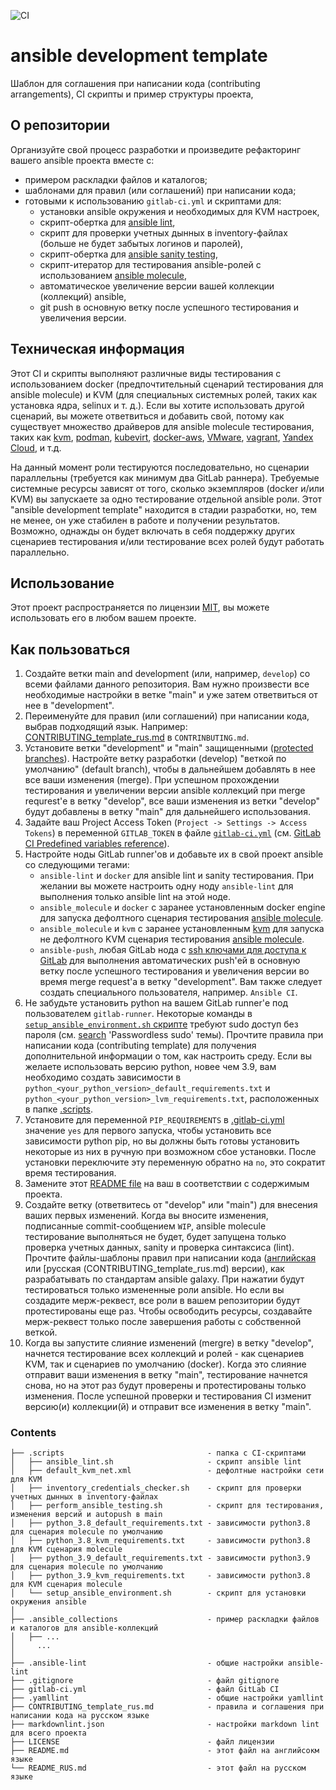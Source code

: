 ![CI](https://github.com/alexanderbazhenoff/ansible-development-template/actions/workflows/lint.yml/badge.svg?branch=main?event=push)

# ansible development template

Шаблон для соглашения при написании кода (contributing arrangements), CI скрипты и пример структуры проекта, 

## О репозитории

Организуйте свой процесс разработки и произведите рефакторинг вашего ansible проекта вместе с:

- примером раскладки файлов и каталогов;
- шаблонами для правил (или соглашений) при написании кода;
- готовыми к использованию `gitlab-ci.yml` и скриптами для:
  - установки ansible окружения и необходимых для KVM настроек,
  - скрипт-обертка для [ansible lint](https://ansible-lint.readthedocs.io/),
  - скрипт для проверки учетных дынных в inventory-файлах (больше не будет забытых логинов и паролей),
  - скрипт-обертка для [ansible sanity testing](https://docs.ansible.com/ansible/latest/dev_guide/testing_sanity.html),
  - скрипт-итератор для тестирования ansible-ролей c использованием 
    [ansible molecule](https://molecule.readthedocs.io/en/latest/),
  - автоматическое увеличение версии вашей коллекции (коллекций) ansible,
  - git push в основную ветку после успешного тестирования и увеличения версии.

## Техническая информация

Этот CI и скрипты выполняют различные виды тестирования с использованием docker (предпочтительный сценарий тестирования
для ansible molecule) и KVM (для специальных системных ролей, таких как установка ядра, selinux и т. д.). Если вы хотите
использовать другой сценарий, вы можете ответвиться и добавить свой, потому как существует множество драйверов для
ansible molecule тестирования, таких как [kvm](https://github.com/alexanderbazhenoff/molecule-libvirt-delegated),
[podman](https://github.com/ansible-community/molecule-podman),
[kubevirt](https://github.com/ansible-community/molecule-kubevirt),
[docker-aws](https://github.com/jonashackt/molecule-ansible-docker-aws), 
[VMware](https://github.com/ansible-community/molecule-vmware), 
[vagrant](https://github.com/ansible-community/molecule-vagrant), 
[Yandex Cloud](https://github.com/arenadata/ansible-module-yandex-cloud), и т.д.

На данный момент роли тестируются последовательно, но сценарии параллельны (требуется как минимум два GitLab раннера).
Требуемые системные ресурсы зависят от того, сколько экземпляров (docker и/или KVM) вы запускаете за одно тестирование 
отдельной ansible роли. Этот "ansible development template" находится в стадии разработки, но, тем не менее, он
уже стабилен в работе и получении результатов. Возможно, однажды он будет включать в себя поддержку других сценариев
тестирования и/или тестирование всех ролей будут работать параллельно.

## Использование

Этот проект распространяется по лицензии [MIT](LICENSE), вы можете использовать его в любом вашем проекте.

## Как пользоваться

1. Создайте ветки main and development (или, например, `develop`) со всеми файлами данного репозитория. Вам нужно
произвести все необходимые настройки в ветке "main" и уже затем ответвиться от нее в "development".
2. Переименуйте для правил (или соглашений) при написании кода, выбрав подходящий язык. Например:
[CONTRIBUTING_template_rus.md](CONTRIBUTING_template_rus.md) в `CONTRINBUTING.md`.
3. Установите ветки "development" и "main" защищенными 
([protected branches](https://docs.gitlab.com/ee/user/project/protected_branches.html)). Настройте ветку разработки
(develop) "веткой по умолчанию" (default branch), чтобы в дальнейшем добавлять в нее все ваши изменения (merge). При 
успешном прохождении тестирования и увеличении версии ansible коллекций при merge requrest'е в ветку "develop", все ваши
изменения из ветки "develop" будут добавлены в ветку "main" для дальнейшего использования.
4. Задайте ваш Project Access Token (`Project -> Settings -> Access Tokens`) в переменной `GITLAB_TOKEN` в файле
[`gitlab-ci.yml`](.gitlab-ci.yml) (см. [GitLab CI Predefined variables reference](https://docs.gitlab.com/ee/ci/variables/predefined_variables.html)).
5. Настройте ноды GitLab runner'ов и добавьте их в свой проект ansible со следующими тегами:
   - `ansible-lint` и `docker` для ansible lint и sanity тестирования. При желании вы можете настроить одну ноду 
   `ansible-lint` для выполнения только ansible lint на этой ноде. 
   - `ansible_molecule` и `docker` с заранее установленным docker engine для запуска дефолтного сценария тестирования
   [ansible molecule](https://molecule.readthedocs.io/en/latest/).
   - `ansible_molecule` и `kvm` с заранее установленным
   [kvm](https://en.wikipedia.org/wiki/Kernel-based_Virtual_Machine) для запуска не дефолтного KVM сценария тестирования
   [ansible molecule](https://molecule.readthedocs.io/en/latest/).
   - `ansible-push`, любая GitLab нода с [ssh ключами для доступа к GitLab](https://docs.gitlab.com/ee/user/ssh.html)
   для выполнения автоматических push'ей в основную ветку после успешного тестирования и увеличения версии во время
   merge request'а в ветку "development". Вам также следует создать специального пользователя, например. `Ansible CI`.
6. Не забудьте установить python на вашем GitLab runner'е под пользователем `gitlab-runner`. Некоторые команды в 
[`setup_ansible_environment.sh` скрипте](.scripts/setup_ansible_environment.sh) требуют sudo доступ без пароля (см.
[search](https://unix.stackexchange.com/questions/468416/setting-up-passwordless-sudo-on-linux-distributions)
'Passwordless sudo' темы). Прочтите правила при написании кода (contributing template) для получения дополнительной 
информации о том, как настроить среду. Если вы желаете использовать версию python, новее чем 3.9, вам необходимо создать
зависимости в `python_<your_python_version>_default_requirements.txt` и
`python_<your_python_version>_lvm_requirements.txt`, расположенных в папке [.scripts](.scripts).
7. Установите для переменной `PIP_REQUIREMENTS` в [.gitlab-ci.yml](.gitlab-ci.yml) значение `yes` для первого запуска,
чтобы установить все зависимости python pip, но вы должны быть готовы установить некоторые из них в ручную при возможном
сбое установки. После установки переключите эту переменную обратно на `no`, это сократит время тестирования.
8. Замените этот [README file](README.md) на ваш в соответствии с содержимым проекта.
9. Создайте ветку (ответвитесь от "develop" или "main") для внесения ваших первых изменений. Когда вы вносите изменения,
подписанные commit-сообщением `WIP`, ansible molecule тестирование выполняться не будет, будет запущена только проверка
учетных данных, sanity и проверка синтаксиса (lint). Прочтите файлы-шаблоны правил при написании кода
([английская](CONTRIBUTING_template_eng.md) или [русская (CONTRIBUTING_template_rus.md) версии), как разрабатывать по 
стандартам ansible galaxy. При нажатии будут тестироваться только измененные роли ansible. Но если вы создадите 
мерж-реквест, все роли в вашем репозитории будут протестированы еще раз. Чтобы освободить ресурсы, создавайте
мерж-реквест только после завершения работы с собственной веткой.
10. Когда вы запустите слияние изменений (mergre) в ветку "develop", начнется тестирование всех коллекций и ролей - как
сценариев KVM, так и сценариев по умолчанию (docker). Когда это слияние отправит ваши изменения в ветку "main",
тестирование начнется снова, но на этот раз будут проверены и протестированы только изменения. После успешной проверки и
тестирования CI изменит версию(и) коллекции(й) и отправит все изменения в ветку "main". 
    

### Contents

```
├── .scripts                                - папка с CI-скриптами
│   ├── ansible_lint.sh                     - скрипт ansible lint
│   ├── default_kvm_net.xml                 - дефолтные настройки сети для KVM
│   ├── inventory_credentials_checker.sh    - скрипт для проверки учетных дынных в inventory-файлах
│   ├── perform_ansible_testing.sh          - скрипт для тестирования, изменения версий и autopush в main
│   ├── python_3.8_default_requirements.txt - зависимости python3.8 для сценария molecule по умолчанию
│   ├── python_3.8_kvm_requirements.txt     - зависимости python3.8 для KVM сценария molecule
│   ├── python_3.9_default_requirements.txt - зависимости python3.9 для сценария molecule по умолчанию
│   ├── python_3.9_kvm_requirements.txt     - зависимости python3.8 для KVM сценария molecule
│   └── setup_ansible_environment.sh        - скрипт для установки окружения ansible
│
├── .ansible_collections                    - пример раскладки файлов и каталогов для ansible-коллекций
│   ├── ...
│     ...
│
├── .ansible-lint                           - общие настройки ansible-lint
├── .gitignore                              - файл gitignore
├── gitlab-ci.yml                           - файл GitLab CI
├── .yamllint                               - общие настройки yamllint
├── CONTRIBUTING_template_rus.md            - правила и соглашения при написании кода на русском языке
├── markdownlint.json                       - настройки markdown lint для всего проекта
├── LICENSE                                 - файл лицензии
├── README.md                               - этот файл на английсокм языке
└── README_RUS.md                           - этот файл на русском языке 
```
